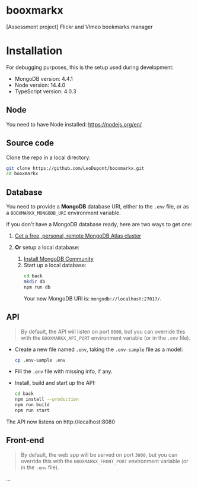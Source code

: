 # booxmarkx
[Assessment project] Flickr and Vimeo bookmarks manager

# Installation

For debugging purposes, this is the setup used during development:
- MongoDB version: 4.4.1
- Node version: 14.4.0
- TypeScript version: 4.0.3

## Node

You need to have Node installed: https://nodejs.org/en/

## Source code

Clone the repo in a local directory:
```bash
git clone https://github.com/LeoDupont/booxmarkx.git
cd booxmarkx
```

## Database

You need to provide a __MongoDB__ database URI, either to the `.env` file, or as a `BOOXMARKX_MONGODB_URI` environment variable.

If you don't have a MongoDB database ready, here are two ways to get one:

1. [Get a free, personal, remote MongoDB Atlas cluster](https://www.mongodb.com/cloud/atlas)

2. __Or__ setup a local database:
	1. [Install MongoDB Community](https://docs.mongodb.com/manual/administration/install-community/)
	2. Start up a local database:
		```bash
		cd back
		mkdir db
		npm run db
		```
		Your new MongoDB URI is: `mongodb://localhost:27017/`.

## API

> By default, the API will listen on port `8080`, but you can override this with the `BOOXMARKX_API_PORT` environment variable (or in the `.env` file).

* Create a new file named `.env`, taking the `.env-sample` file as a model:
	```bash
	cp .env-sample .env
	```

* Fill the `.env` file with missing info, if any.

* Install, build and start up the API:
	```bash
	cd back
	npm install --production
	npm run build
	npm run start
	```

The API now listens on http://localhost:8080

## Front-end

> By default, the web app will be served on port `3000`, but you can override this with the `BOOXMARKX_FRONT_PORT` environment variable (or in the `.env` file).

...